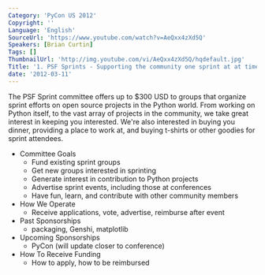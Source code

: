 ```yaml
---
Category: 'PyCon US 2012'
Copyright: ''
Language: 'English'
SourceUrl: 'https://www.youtube.com/watch?v=AeQxx4zXd5Q'
Speakers: [Brian Curtin]
Tags: []
ThumbnailUrl: 'http://img.youtube.com/vi/AeQxx4zXd5Q/hqdefault.jpg'
Title: '1. PSF Sprints - Supporting the community one sprint at at time'
date: '2012-03-11'
---
```

The PSF Sprint committee offers up to $300 USD to groups that organize sprint
efforts on open source projects in the Python world. From working on Python
itself, to the vast array of projects in the community, we take great interest
in keeping you interested. We're also interested in buying you dinner,
providing a place to work at, and buying t-shirts or other goodies for sprint
attendees.

  * Committee Goals 
    * Fund existing sprint groups 
    * Get new groups interested in sprinting 
    * Generate interest in contribution to Python projects 
    * Advertise sprint events, including those at conferences 
    * Have fun, learn, and contribute with other community members 
  * How We Operate 
    * Receive applications, vote, advertise, reimburse after event 
  * Past Sponsorships 
    * packaging, Genshi, matplotlib 
  * Upcoming Sponsorships 
    * PyCon (will update closer to conference) 
  * How To Receive Funding 
    * How to apply, how to be reimbursed 
